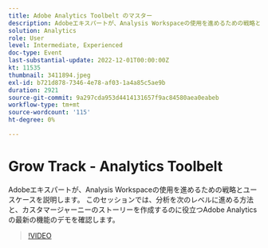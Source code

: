 ```yaml
---
title: Adobe Analytics Toolbelt のマスター
description: Adobeエキスパートが、Analysis Workspaceの使用を進めるための戦略とユースケースを説明します。 このセッションでは、分析を次のレベルに進める方法と、カスタマージャーニーのストーリーを作成するのに役立つAdobe Analyticsの最新の機能のデモを確認します。
solution: Analytics
role: User
level: Intermediate, Experienced
doc-type: Event
last-substantial-update: 2022-12-01T00:00:00Z
kt: 11535
thumbnail: 3411894.jpeg
exl-id: b721d878-7346-4e78-af03-1a4a85c5ae9b
duration: 2921
source-git-commit: 9a297cda953d4414131657f9ac84580aea0eabeb
workflow-type: tm+mt
source-wordcount: '115'
ht-degree: 0%

---
```


# Grow Track - Analytics Toolbelt

Adobeエキスパートが、Analysis Workspaceの使用を進めるための戦略とユースケースを説明します。 このセッションでは、分析を次のレベルに進める方法と、カスタマージャーニーのストーリーを作成するのに役立つAdobe Analyticsの最新の機能のデモを確認します。

>[!VIDEO](https://video.tv.adobe.com/v/3411894/?quality=12&learn=on)

